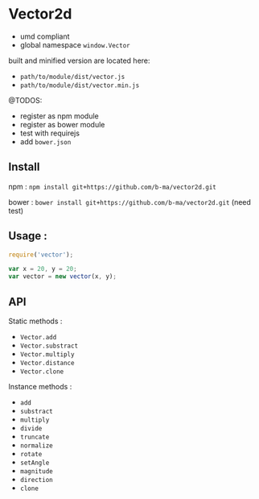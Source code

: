 Vector2d
=================================================

-   umd compliant
-   global namespace `window.Vector`

built and minified version are located here:
-   `path/to/module/dist/vector.js`
-   `path/to/module/dist/vector.min.js`


@TODOS:
-   register as npm module
-   register as bower module
-   test with requirejs
-   add `bower.json`

Install
-------------------------------------------------

npm : `npm install git+https://github.com/b-ma/vector2d.git`

bower : `bower install git+https://github.com/b-ma/vector2d.git` (need test)


Usage :
-------------------------------------------------

```javascript
require('vector');

var x = 20, y = 20;
var vector = new vector(x, y);
````


API
-------------------------------------------------

Static methods :

-   `Vector.add`
-   `Vector.substract`
-   `Vector.multiply`
-   `Vector.distance`
-   `Vector.clone`

Instance methods :

-   `add`
-   `substract`
-   `multiply`
-   `divide`
-   `truncate`
-   `normalize`
-   `rotate`
-   `setAngle`
-   `magnitude`
-   `direction`
-   `clone`